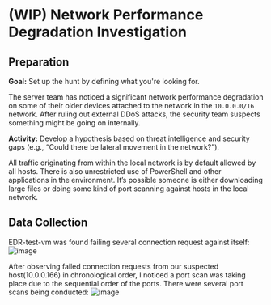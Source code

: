 # (WIP) Network Performance Degradation Investigation

## Preparation
**Goal:** Set up the hunt by defining what you're looking for.

The server team has noticed a significant network performance degradation on some of their older devices attached to the network in the `10.0.0.0/16` network. After ruling out external DDoS attacks, the security team suspects something might be going on internally.

**Activity:** Develop a hypothesis based on threat intelligence and security gaps (e.g., “Could there be lateral movement in the network?”).

All traffic originating from within the local network is by default allowed by all hosts. There is also unrestricted use of PowerShell and other applications in the environment. It’s possible someone is either downloading large files or doing some kind of port scanning against hosts in the local network.

## Data Collection
EDR-test-vm was found failing several connection request against itself:
![image](https://github.com/user-attachments/assets/206e8956-acec-4378-8bf8-a1349808e8ac)

After observing failed connection requests from our suspected host(10.0.0.166) in chronological order, I noticed a port scan was taking place due to the sequential order of the ports. There were several port scans being conducted:
![image](https://github.com/user-attachments/assets/52f7a914-6f56-4b1f-a94b-6571fb28eaa2)

